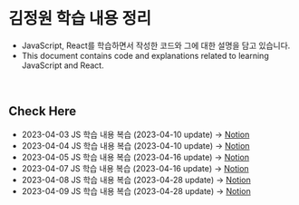 # 김정원 학습 내용 정리

- JavaScript, React를 학습하면서 작성한 코드와 그에 대한 설명을 담고 있습니다.
- This document contains code and explanations related to learning JavaScript and React.


</br>

##  Check Here
- 2023-04-03 JS 학습 내용 복습 (2023-04-10 update) → <a href="https://trapezoidal-pipe-3ea.notion.site/JS-ES6-1-e13995e224b1451baea8a0f3d3d58344">Notion</a> 
- 2023-04-04 JS 학습 내용 복습 (2023-04-10 update) → <a href="https://trapezoidal-pipe-3ea.notion.site/JS-ES6-2-755279a16ede4aefb46de0cf8c624376">Notion</a> 
- 2023-04-05 JS 학습 내용 복습 (2023-04-16 update) → <a href="https://trapezoidal-pipe-3ea.notion.site/JS-ES6-3-174363496e3a4a9ea41482009a627b92">Notion</a> 
- 2023-04-07 JS 학습 내용 복습 (2023-04-16 update) → <a href="https://trapezoidal-pipe-3ea.notion.site/JS-ES6-4-f9b1c44940c647af9909c28815c5f029">Notion</a>
- 2023-04-08 JS 학습 내용 복습 (2023-04-28 update) → <a href="https://trapezoidal-pipe-3ea.notion.site/JS-ES6-5-3c76c0b67ab84183b1696c8b102142f2">Notion</a>
- 2023-04-09 JS 학습 내용 복습 (2023-04-28 update) → <a href="https://trapezoidal-pipe-3ea.notion.site/JS-ES6-6-3bb92b7212b54dbc9fb5ae7f4e8d8e6e">Notion</a>
 
